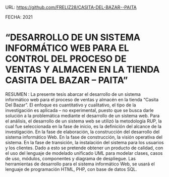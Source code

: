 URL: https://github.com/FRELIZ28/CASITA-DEL-BAZAR--PAITA

FECHA: 2021
# “DESARROLLO DE UN SISTEMA INFORMÁTICO WEB PARA EL CONTROL DEL PROCESO DE VENTAS Y ALMACEN EN LA TIENDA CASITA DEL BAZAR – PAITA”
RESUMEN : 
La presente tesis abarcar el desarrollo de un sistema informático web para el proceso de ventas y almacén en la tienda “Casita Del Bazar”. El enfoque es cuantitativo y cualitativo, el tipo de la investigación es aplicada – no experimental, puesto que se busca darle solución a la problemática mediante el desarrollo de un sistema web. Para el análisis, el desarrollo de un sistema web se utilizó la metodología RUP, la cual fue seleccionada en la fase de inicio, es la definición del alcance de la investigación. En la fase de elaboración, la construcción del desarrollo del sistema informático Web. En la fase de construcción, la visión operativa del sistema. En la fase de transición, la instalación del sistema para los usuarios y los clientes.  Dado a esto se pretende obtener un producto de calidad, con el uso del lenguaje de modelado unificado UML para modelar clases, casos de uso, módulos, componentes y diagrama de despliegue. Las herramientas de desarrollo para el sistema informático Web, se usará el lenguaje de programación HTML, PHP, con base de datos SQL.
